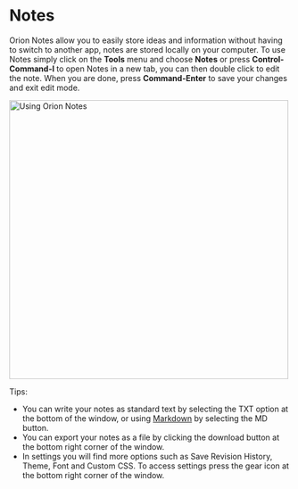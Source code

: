 # Notes

Orion Notes allow you to easily store ideas and information without having to switch to another app, notes are stored locally on your computer. To use Notes simply click on the **Tools** menu and choose **Notes** or press **Control-Command-I** to open Notes in a new tab, you can then double click to edit the note. When you are done, press **Command-Enter** to save your changes and exit edit mode.

<img src="./media/macos_notes.png" width="500" alt="Using Orion Notes"><br />

Tips:
- You can write your notes as standard text by selecting the TXT option at the bottom of the window, or using [Markdown](https://www.markdownguide.org) by selecting the MD button.
- You can export your notes as a file by clicking the download button at the bottom right corner of the window.
- In settings you will find more options such as Save Revision History, Theme, Font and Custom CSS. To access settings press the gear icon at the bottom right corner of the window.
